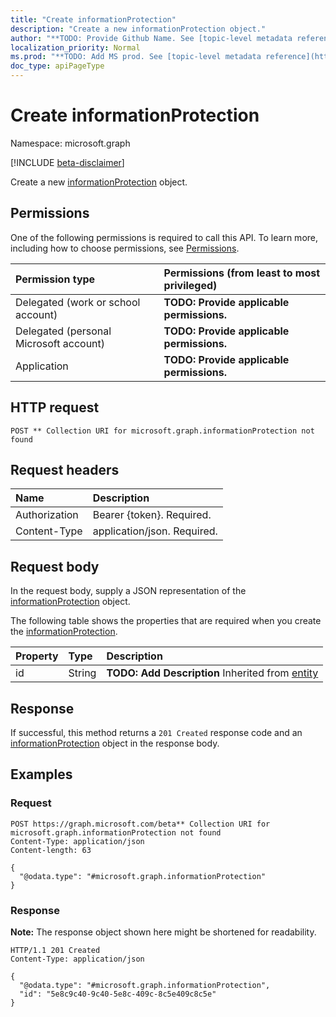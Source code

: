 ```yaml
---
title: "Create informationProtection"
description: "Create a new informationProtection object."
author: "**TODO: Provide Github Name. See [topic-level metadata reference](https://msgo.azurewebsites.net/add/document/guidelines/metadata.html#topic-level-metadata)**"
localization_priority: Normal
ms.prod: "**TODO: Add MS prod. See [topic-level metadata reference](https://msgo.azurewebsites.net/add/document/guidelines/metadata.html#topic-level-metadata)**"
doc_type: apiPageType
---
```


# Create informationProtection
Namespace: microsoft.graph

[!INCLUDE [beta-disclaimer](../../includes/beta-disclaimer.md)]

Create a new [informationProtection](../resources/informationprotection.md) object.

## Permissions
One of the following permissions is required to call this API. To learn more, including how to choose permissions, see [Permissions](/graph/permissions-reference).

|Permission type|Permissions (from least to most privileged)|
|:---|:---|
|Delegated (work or school account)|**TODO: Provide applicable permissions.**|
|Delegated (personal Microsoft account)|**TODO: Provide applicable permissions.**|
|Application|**TODO: Provide applicable permissions.**|

## HTTP request

<!-- {
  "blockType": "ignored"
}
-->
``` http
POST ** Collection URI for microsoft.graph.informationProtection not found
```

## Request headers
|Name|Description|
|:---|:---|
|Authorization|Bearer {token}. Required.|
|Content-Type|application/json. Required.|

## Request body
In the request body, supply a JSON representation of the [informationProtection](../resources/informationprotection.md) object.

The following table shows the properties that are required when you create the [informationProtection](../resources/informationprotection.md).

|Property|Type|Description|
|:---|:---|:---|
|id|String|**TODO: Add Description** Inherited from [entity](../resources/entity.md)|



## Response

If successful, this method returns a `201 Created` response code and an [informationProtection](../resources/informationprotection.md) object in the response body.

## Examples

### Request
<!-- {
  "blockType": "request",
  "name": "create_informationprotection_from_"
}
-->
``` http
POST https://graph.microsoft.com/beta** Collection URI for microsoft.graph.informationProtection not found
Content-Type: application/json
Content-length: 63

{
  "@odata.type": "#microsoft.graph.informationProtection"
}
```


### Response
**Note:** The response object shown here might be shortened for readability.
<!-- {
  "blockType": "response",
  "truncated": true,
  "@odata.type": "microsoft.graph.informationProtection"
}
-->
``` http
HTTP/1.1 201 Created
Content-Type: application/json

{
  "@odata.type": "#microsoft.graph.informationProtection",
  "id": "5e8c9c40-9c40-5e8c-409c-8c5e409c8c5e"
}
```

